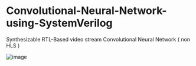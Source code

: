 # Convolutional-Neural-Network-using-SystemVerilog
Synthesizable RTL-Based video stream Convolutional Neural Network ( non HLS )


![image](https://github.com/user-attachments/assets/6dc68ca5-9127-4118-94c8-77288268b2d6)
